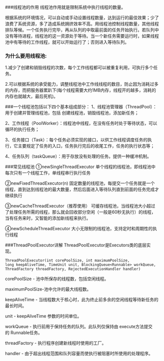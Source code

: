 ###线程池的作用
线程池作用就是限制系统中执行线程的数量。

根据系统的环境情况，可以自动或手动设置线程数量，达到运行的最佳效果；少了浪费了系统资源，多了造成系统拥挤效率不高。用线程池控制线程数量，其他线程排队等候。一个任务执行完毕，再从队列的中取最前面的任务开始执行。若队列中没有等待进程，线程池的这一资源处于等待。当一个新任务需要运行时，如果线程池中有等待的工作线程，就可以开始运行了；否则进入等待队列。

### 为什么要用线程池:
    
1.减少了创建和销毁线程的次数，每个工作线程都可以被重复利用，可执行多个任务。
    
2.可以根据系统的承受能力，调整线程池中工作线线程的数目，防止因为消耗过多的内存，而把服务器累趴下(每个线程需要大约1MB内存，线程开的越多，消耗的内存也就越大，最后死机)。

###一个线程池包括以下四个基本组成部分：
1、线程池管理器（ThreadPool）：用于创建并管理线程池，包括 创建线程池，销毁线程池，添加新任务；

2、工作线程（PoolWorker）：线程池中线程，在没有任务时处于等待状态，可以循环的执行任务；

3、任务接口（Task）：每个任务必须实现的接口，以供工作线程调度任务的执行，它主要规定了任务的入口，任务执行完后的收尾工作，任务的执行状态等；

4、任务队列（taskQueue）：用于存放没有处理的任务。提供一种缓冲机制。

###常见线程池
   ①newSingleThreadExecutor
   单个线程的线程池，即线程池中每次只有一个线程工作，单线程串行执行任务
   
   ②newFixedThreadExecutor(n)
   固定数量的线程池，每提交一个任务就是一个线程，直到达到线程池的最大数量，然后后面进入等待队列直到前面的任务完成才继续执行
  
   ③newCacheThreadExecutor（推荐使用）
   可缓存线程池，当线程池大小超过了处理任务所需的线程，那么就会回收部分空闲（一般是60秒无执行）的线程，当有任务来时，又智能的添加新线程来执行。
   
   ④newScheduleThreadExecutor
   大小无限制的线程池，支持定时和周期性的执行线程
   
###ThreadPoolExecutor详解
ThreadPoolExecutor是Executors类的底层实现。

```aidl
ThreadPoolExecutor(int corePoolSize, int maximumPoolSize, long keepAliveTime, TimeUnit unit, BlockingQueue<Runnable> workQueue, ThreadFactory threadFactory, RejectedExecutionHandler handler)
```
corePoolSize - 池中所保存的线程数，包括空闲线程。

maximumPoolSize-池中允许的最大线程数。

keepAliveTime - 当线程数大于核心时，此为终止前多余的空闲线程等待新任务的最长时间。

unit - keepAliveTime 参数的时间单位。

workQueue - 执行前用于保持任务的队列。此队列仅保持由 execute方法提交的 Runnable任务。

threadFactory - 执行程序创建新线程时使用的工厂。

handler - 由于超出线程范围和队列容量而使执行被阻塞时所使用的处理程序。
